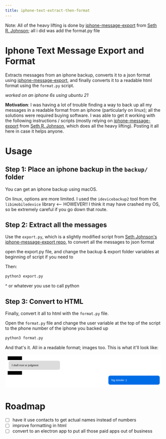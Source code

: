```yaml
---
title: iphone-text-extract-then-format
---
```


Note: All of the heavy lifting is done by [iphone-message-export](https://github.com/sethrj/iphone-message-export) from [Seth R. Johnson](https://github.com/sethrj); all i did was add the format.py file


# Iphone Text Message Export and Format

Extracts messages from an iphone backup, converts it to a json format using [iphone-message-export](https://github.com/sethrj/iphone-message-export), and finally converts it to a readable html format using the `format.py` script. 

_worked on an iphone 6s using ubuntu 21_

**Motivation**: I was having a lot of trouble finding a way to back up all my messages in a readable format from an iphone (particularly on linux); all the solutions were required buying software. I was able to get it working with the following instructions / scripts (mostly relying on [iphone-message-export](https://github.com/sethrj/iphone-message-export) from [Seth R. Johnson](https://github.com/sethrj), which does all the heavy lifting). Posting it all here in case it helps anyone.


# Usage

## Step 1: Place an iphone backup in the `backup/` folder

You can get an iphone backup using macOS. 

On linux, options are more limited. I used the `idevicebackup2` tool from the `libimobiledevice` library <-- HOWEVER!! I think it may have crashed my OS, so be extremely careful if you go down that route.

## Step 2: Extract all the messages

Use the `export.py`, which is a slightly modified script from [Seth Johnson's iphone-message-export repo](https://github.com/sethrj/iphone-message-export), to convert all the messages to json format

open the export.py file, and change the backup & export folder variables at beginning of script if you need to

Then:
```bash
python3 export.py
```
^ or whatever you use to call python

## Step 3: Convert to HTML

Finally, convert it all to html with the `format.py` file.

Open the `format.py` file and change the user variable at the top of the script to the phone number of the iphone you backed up

```bash
python3 format.py
```

And that's it. All in a readable format; images too. This is what it'll look like:

![example](_/example.png)



# Roadmap
- [ ] have it use contacts to get actual names instead of numbers
- [ ] improve formatting in html
- [ ] convert to an electron app to put all those paid apps out of business
